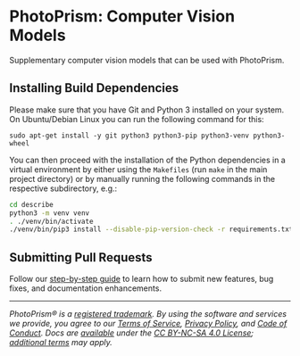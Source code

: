 PhotoPrism: Computer Vision Models
==================================

Supplementary computer vision models that can be used with PhotoPrism.

## Installing Build Dependencies

Please make sure that you have Git and Python 3 installed on your system. On Ubuntu/Debian Linux you can run the following command for this:

```
sudo apt-get install -y git python3 python3-pip python3-venv python3-wheel
```

You can then proceed with the installation of the Python dependencies in a virtual environment by either using the `Makefiles` (run `make` in the main project directory) or by manually running the following commands in the respective subdirectory, e.g.:

```bash
cd describe
python3 -m venv venv
. ./venv/bin/activate
./venv/bin/pip3 install --disable-pip-version-check -r requirements.txt
```

## Submitting Pull Requests

Follow our [step-by-step guide](https://docs.photoprism.app/developer-guide/pull-requests) to learn how to submit new features, bug fixes, and documentation enhancements.

----

*PhotoPrism® is a [registered trademark](https://www.photoprism.app/trademark). By using the software and services we provide, you agree to our [Terms of Service](https://www.photoprism.app/terms), [Privacy Policy](https://www.photoprism.app/privacy), and [Code of Conduct](https://www.photoprism.app/code-of-conduct). Docs are [available](https://link.photoprism.app/github-docs) under the [CC BY-NC-SA 4.0 License](https://creativecommons.org/licenses/by-nc-sa/4.0/); [additional terms](https://github.com/photoprism/photoprism/blob/develop/assets/README.md) may apply.*
